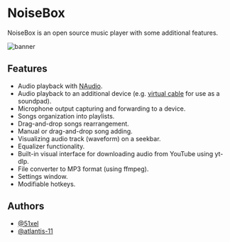 
# NoiseBox

NoiseBox is an open source music player with some additional features.

![banner](https://user-images.githubusercontent.com/85559317/234087906-9c0f602c-22e6-4d4c-9f93-93124543f8ad.png)

## Features

- Audio playback with [NAudio](https://github.com/naudio/NAudio).
- Audio playback to an additional device (e.g. [virtual cable](https://vb-audio.com/Cable/) for use as a soundpad).
- Microphone output capturing and forwarding to a device.
- Songs organization into playlists.
- Drag-and-drop songs rearrangement.
- Manual or drag-and-drop song adding.
- Visualizing audio track (waveform) on a seekbar.
- Equalizer functionality.
- Built-in visual interface for downloading audio from YouTube using yt-dlp.
- File converter to MP3 format (using ffmpeg).
- Settings window.
- Modifiable hotkeys.

## Authors

- [@51xel](https://github.com/51xel/)
- [@atlantis-11](https://github.com/atlantis-11)